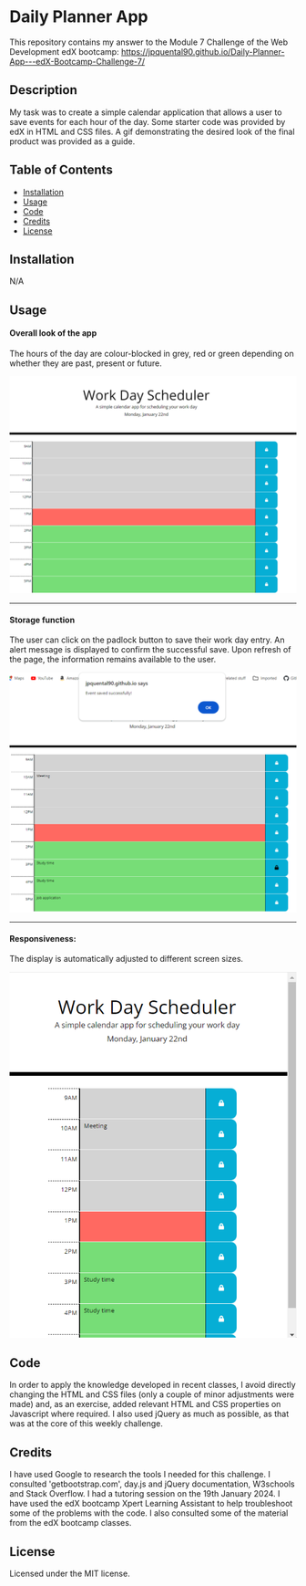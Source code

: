 # Daily Planner App

This repository contains my answer to the Module 7 Challenge of the Web Development edX bootcamp: https://jpquental90.github.io/Daily-Planner-App---edX-Bootcamp-Challenge-7/

## Description

My task was to create a simple calendar application that allows a user to save events for each hour of the day. Some starter code was provided by edX in HTML and CSS files. A gif demonstrating the desired look of the final product was provided as a guide. 

## Table of Contents

* [Installation](#installation)
* [Usage](#usage)
* [Code](#code)
* [Credits](#credits)
* [License](#license)

## Installation

N/A

## Usage

#### Overall look of the app

The hours of the day are colour-blocked in grey, red or green depending on whether they are past, present or future.

<center>

![Screenshot of app with the three colour codes in display](assets/images/Screenshot%202024-01-22%20133114.png)
</center>

---
#### Storage function

The user can click on the padlock button to save their work day entry. An alert message is displayed to confirm the successful save. Upon refresh of the page, the information remains available to the user. 

<center>

![Screenshot of one of the questions when the selected answer is incorrect](assets/images/Screenshot%202024-01-22%20133233.png)
</center>

---
#### Responsiveness:

The display is automatically adjusted to different screen sizes.

<center>

![Screenshot of final screen with text box for user initials and a 'Submit' button](assets/images/Screenshot%202024-01-22%20133325.png)
</center>

## Code

In order to apply the knowledge developed in recent classes, I avoid directly changing the HTML and CSS files (only a couple of minor adjustments were made) and, as an exercise, added relevant HTML and CSS properties on Javascript where required. I also used jQuery as much as possible, as that was at the core of this weekly challenge.

## Credits

I have used Google to research the tools I needed for this challenge. I consulted 'getbootstrap.com', day.js and jQuery documentation, W3schools and Stack Overflow. I had a tutoring session on the 19th January 2024. I have used the edX bootcamp Xpert Learning Assistant to help troubleshoot some of the problems with the code. I also consulted some of the material from the edX bootcamp classes.

## License

Licensed under the MIT license.